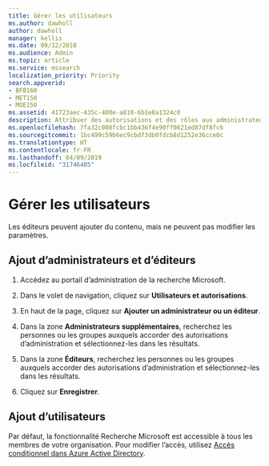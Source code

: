 ```yaml
---
title: Gérer les utilisateurs
ms.author: dawholl
author: dawholl
manager: kellis
ms.date: 09/12/2018
ms.audience: Admin
ms.topic: article
ms.service: mssearch
localization_priority: Priority
search.appverid:
- BFB160
- MET150
- MOE150
ms.assetid: 41723aec-435c-400e-a818-6b1e8a1324c0
description: Attribuer des autorisations et des rôles aux administrateurs et aux éditeurs de la fonctionnalité Recherche Microsoft
ms.openlocfilehash: 7fa32c008fcbc1bb436f4e90ff0621ed87df8fc6
ms.sourcegitcommit: 1bc499c59b6ec9cbdf3db0fdcb8d1252e36cce0c
ms.translationtype: HT
ms.contentlocale: fr-FR
ms.lasthandoff: 04/09/2019
ms.locfileid: "31746405"
---
```

# <a name="manage-users"></a>Gérer les utilisateurs

Les éditeurs peuvent ajouter du contenu, mais ne peuvent pas modifier les paramètres.
  
## <a name="add-admins-and-editors"></a>Ajout d’administrateurs et d’éditeurs

1. Accédez au portail d’administration de la recherche Microsoft.
    
2. Dans le volet de navigation, cliquez sur **Utilisateurs et autorisations**.
    
3. En haut de la page, cliquez sur **Ajouter un administrateur ou un éditeur**.
    
4. Dans la zone **Administrateurs supplémentaires**, recherchez les personnes ou les groupes auxquels accorder des autorisations d’administration et sélectionnez-les dans les résultats. 
    
5. Dans la zone **Éditeurs**, recherchez les personnes ou les groupes auxquels accorder des autorisations d’administration et sélectionnez-les dans les résultats. 
    
6. Cliquez sur **Enregistrer**.
    
## <a name="add-users"></a>Ajout d’utilisateurs

Par défaut, la fonctionnalité Recherche Microsoft est accessible à tous les membres de votre organisation. Pour modifier l’accès, utilisez [Accès conditionnel dans Azure Active Directory](https://docs.microsoft.com/fr-FR/azure/active-directory/conditional-access/overview).